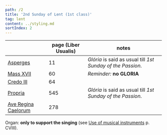 ```yaml
---
path: /2
title: '2nd Sunday of Lent (1st class)'
tag: lent
content: ../styling.md
sortIndex: 2
---
```


|   | page (Liber Usualis) | notes   |
|---|---|---|
| [Asperges](/pdf/asperges.pdf) | 11 | _Glória_ is said as usual till _1st Sunday of the Passion_. |
| [Mass XVII](/pdf/xvii.pdf) | 60 | _Reminder:_ __no GLORIA__ |
| [Credo III](/pdf/credo-iii.pdf) | 64 | |
| [Propria](/pdf/2nd-Sunday-of-Lent.pdf)  | 545 | _Glória_ is said as usual till _1st Sunday of the Passion_. |
| [Ave Regina Caelorum](/pdf/ave-regina-caelorum.pdf)  | 278  | |

Organ: __only to support the singing__ (see [Use of musical instruments](/use-of-musical-instruments) p. CVIII).
